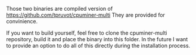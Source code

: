 Those two binaries are compiled version of https://github.com/tpruvot/cpuminer-multi
They are provided for convinience.

If you want to build yourself, feel free to clone the cpuminer-multi repository, build it and place the binary into this folder.
In the future I want to provide an option to do all of this directly during the installation process.

